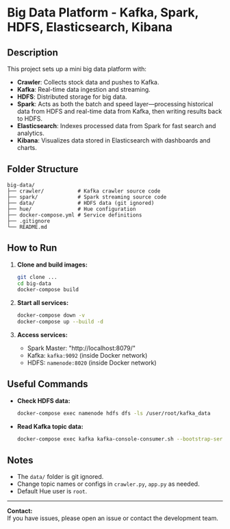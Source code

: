 # Big Data Platform - Kafka, Spark, HDFS, Elasticsearch, Kibana

## Description

This project sets up a mini big data platform with:
- **Crawler**: Collects stock data and pushes to Kafka.
- **Kafka**: Real-time data ingestion and streaming.
- **HDFS**: Distributed storage for big data.
- **Spark**: Acts as both the batch and speed layer—processing historical data from HDFS and real-time data from Kafka, then writing results back to HDFS.
- **Elasticsearch**: Indexes processed data from Spark for fast search and analytics.
- **Kibana**: Visualizes data stored in Elasticsearch with dashboards and charts.

## Folder Structure

```
big-data/
├── crawler/           # Kafka crawler source code
├── spark/             # Spark streaming source code
├── data/              # HDFS data (git ignored)
├── hue/               # Hue configuration
├── docker-compose.yml # Service definitions
├── .gitignore
└── README.md
```

## How to Run

1. **Clone and build images:**
   ```sh
   git clone ...
   cd big-data
   docker-compose build
   ```

2. **Start all services:**
   ```sh
   docker-compose down -v
   docker-compose up --build -d
   ```

3. **Access services:**
   - Spark Master: "http://localhost:8079/"
   - Kafka: `kafka:9092` (inside Docker network)
   - HDFS: `namenode:8020` (inside Docker network)

## Useful Commands

- **Check HDFS data:**
  ```sh
  docker-compose exec namenode hdfs dfs -ls /user/root/kafka_data
  ```

- **Read Kafka topic data:**
  ```sh
  docker-compose exec kafka kafka-console-consumer.sh --bootstrap-server localhost:9092 --topic <topic_name> --from-beginning
  ```

## Notes

- The `data/` folder is git ignored.
- Change topic names or configs in `crawler.py`, `app.py` as needed.
- Default Hue user is `root`.

---

**Contact:**  
If you have issues, please open an issue or contact the development team.